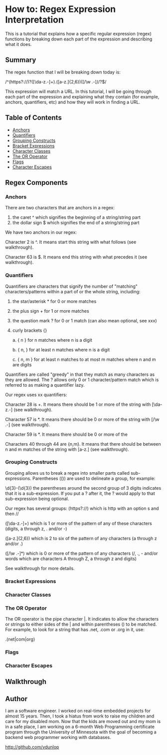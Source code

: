 # How to: Regex Expression Interpretation

This is a tutorial that explains how a specific regular expression (regex) functions by breaking down each part of the expression and describing what it does.

## Summary

The regex function that I will be breaking down today is:

/^(https?:\/\/)?([\da-z\.-]+)\.([a-z\.]{2,6})([\/\w \.-]*)*\/?$/

This expression will match a URL. In this tutorial, I will be going through each part of the expression and explaining what they contain (for example, anchors, quantifiers, etc) and how they will work in finding a URL.

## Table of Contents

- [Anchors](#anchors)
- [Quantifiers](#quantifiers)
- [Grouping Constructs](#grouping-constructs)
- [Bracket Expressions](#bracket-expressions)
- [Character Classes](#character-classes)
- [The OR Operator](#the-or-operator)
- [Flags](#flags)
- [Character Escapes](#character-escapes)

## Regex Components

### Anchors
There are two characters that are anchors in a regex:

1. the caret ^ which signifies the beginning of a string/string part
2. the dollar sign $ which signifies the end of a string/string part

We have two anchors in our regex:

Character 2 is ^. It means start this string with what follows (see walkthrough).

Character 63 is $. It means end this string with what precedes it (see walkthrough).

### Quantifiers
Quantifiers are characters that signify the number of "matching" characters/patterns within a part of or the whole string, including:

1. the star/asterisk * for 0 or more matches 
2. the plus sign + for 1 or more matches
3. the question mark ? for 0 or 1 match (can also mean optional, see xxx)
4. curly brackets {} 

    a. { n } for n matches where n is a digit

    b. { n, } for at least n matches where n is a digit

    c. { n, m } for at least n matches to at most m matches where n and m are digits

Quantifiers are called "greedy" in that they match as many characters as they are allowed. The ? allows only 0 or 1 character/pattern match which is referred to as making a quantifier lazy.

Our regex uses xx quantifiers:

Character 28 is +. It means there should be 1 or more of the string with [\da-z\.-] (see walkthrough).

Character 57 is *. It means there should be 0 or more of the string with [\/\w \.-] (see walkthrough).

Character 59 is *. It means there should be 0 or more of the 

Characters 40 through 44 are {n,m}. It means that there should be between n and m matches of the string with [a-z\.] (see walkthrough).

### Grouping Constructs
Grouping allows us to break a regex into smaller parts called sub-expressions. Parentheses (()) are used to delineate a group, for example:

\d{3}-(\d{3}) the parentheses around the second group of 3 digits indicates that it is a sub-expression. If you put a ? after it, the ? would apply to that sub-expression being optional.

Our regex has several groups:
(https?:\/\/) which is http with an option s and then //

([\da-z\.-]+) which is 1 or more of the pattern of any of these characters (digits, a through z, . and/or -)

([a-z\.]{2,6}) which is 2 to six of the pattern of any characters (a through z and/or .)

([\/\w \.-]*) which is 0 or more of the pattern of any characters (/, ., - and/or words which are characters A through Z, a through z and digits)

See walkthrough for more details.

### Bracket Expressions



### Character Classes

### The OR Operator
The OR operator is the pipe character |. It indicates to allow the characters or strings to either sides of the | and within parentheses () to be matched. For example, to look for a string that has .net, .com or .org in it, use:

\.(net|com|org)

### Flags

### Character Escapes

## Walkthrough


## Author

I am a software engineer. I worked on real-time embedded projects for almost 15 years. Then, I took a hiatus from work to raise my children and care for my disabled mom. Now that the kids are moved out and my mom is in a safe place, I am working on a 6-month Web Programming certificate program through the University of Minnesota with the goal of becoming a backend web programmer working with databases.

http://github.com/vdunlop